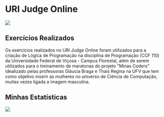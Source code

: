 # URI Judge Online

![](<https://1.bp.blogspot.com/-kJ74_dwggUw/WSmJ95qkrEI/AAAAAAAAE-I/RjRHjoxMxgYgPUr4LaVxvrXTv3jCCjibQCLcB/s320/uri.png>)

## Exercícios Realizados

Os exercícios realizados no URI Judge Online foram utilizados para a criação de Lógica de Programação na disciplina de Programação (CCF 110) da Universidade Federal de Viçosa - Campus Florestal, além de serem utilizados para o treinamento de maratonas do projeto "Minas Coders" idealizado pelas professoras Gláucia Braga e Thais Regina na UFV que tem como objetivo inserir as mulheres no universo de Ciência de Computação, muitas vezes ligada a imagem masculina.

## Minhas Estatísticas

![](<https://i.pinimg.com/originals/26/40/a3/2640a32fa98d039adaa963b72221b058.png>)
